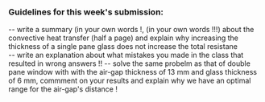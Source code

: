 ### Guidelines for this week's submission:

-- write a summary (in your own words !, (in your own words !!!) about the convective heat transfer (half a page)  and explain why increasing the thickness of a single pane glass does not increase the total resistane  
-- write an explanation about what mistakes you made in the class that resulted in wrong answers !!
-- solve the same probelm as that of double pane window with with the air-gap thickness of 13 mm  and glass thickness of 6 mm, commment on your results and explain why we have an optimal range for the air-gap's distance !
